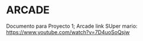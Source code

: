 # ARCADE
Documento para Proyecto 1; Arcade
link SUper mario: https://www.youtube.com/watch?v=7D4uoSoQsjw
